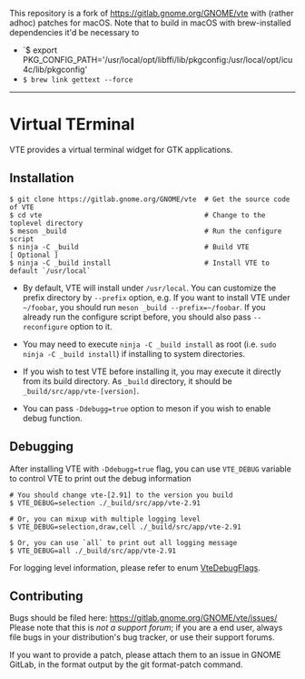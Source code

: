 This repository is a fork of https://gitlab.gnome.org/GNOME/vte
with (rather adhoc) patches for macOS.
Note that to build in macOS with brew-installed dependencies it'd be necessary to
- `$ export PKG_CONFIG_PATH='/usr/local/opt/libffi/lib/pkgconfig:/usr/local/opt/icu4c/lib/pkgconfig'
- `$ brew link gettext --force`

---

Virtual TErminal
================

VTE provides a virtual terminal widget for GTK applications.

Installation
------------

```
$ git clone https://gitlab.gnome.org/GNOME/vte  # Get the source code of VTE
$ cd vte                                        # Change to the toplevel directory
$ meson _build                                  # Run the configure script
$ ninja -C _build                               # Build VTE
[ Optional ]
$ ninja -C _build install                       # Install VTE to default `/usr/local`
```

* By default, VTE will install under `/usr/local`. You can customize the
prefix directory by `--prefix` option, e.g. If you want to install VTE under
`~/foobar`, you should run `meson _build --prefix=~/foobar`. If you already
run the configure script before, you should also pass `--reconfigure` option to it.

* You may need to execute `ninja -C _build install` as root
(i.e. `sudo ninja -C _build install`) if installing to system directories.

* If you wish to test VTE before installing it, you may execute it directly from
its build directory. As `_build` directory, it should be `_build/src/app/vte-[version]`.

* You can pass `-Ddebugg=true` option to meson if you wish to enable debug function.


Debugging
---------

After installing VTE with `-Ddebugg=true` flag, you can use `VTE_DEBUG` variable to control
VTE to print out the debug information

```
# You should change vte-[2.91] to the version you build
$ VTE_DEBUG=selection ./_build/src/app/vte-2.91

# Or, you can mixup with multiple logging level
$ VTE_DEBUG=selection,draw,cell ./_build/src/app/vte-2.91

$ Or, you can use `all` to print out all logging message
$ VTE_DEBUG=all ./_build/src/app/vte-2.91
```

For logging level information, please refer to enum [VteDebugFlags](src/debug.h).


Contributing
------------

Bugs should be filed here: https://gitlab.gnome.org/GNOME/vte/issues/
Please note that this is *not a support forum*; if you are a end user,
always file bugs in your distribution's bug tracker, or use their
support forums.

If you want to provide a patch, please attach them to an issue in GNOME
GitLab, in the format output by the git format-patch command.
